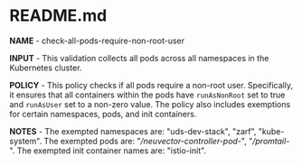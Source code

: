 # README.md

**NAME** - check-all-pods-require-non-root-user

**INPUT** - This validation collects all pods across all namespaces in the Kubernetes cluster.

**POLICY** - This policy checks if all pods require a non-root user. Specifically, it ensures that all containers within the pods have `runAsNonRoot` set to true and `runAsUser` set to a non-zero value. The policy also includes exemptions for certain namespaces, pods, and init containers.

**NOTES** - The exempted namespaces are: "uds-dev-stack", "zarf", "kube-system". The exempted pods are: "*/neuvector-controller-pod-*", "*/promtail-*". The exempted init container names are: "istio-init".